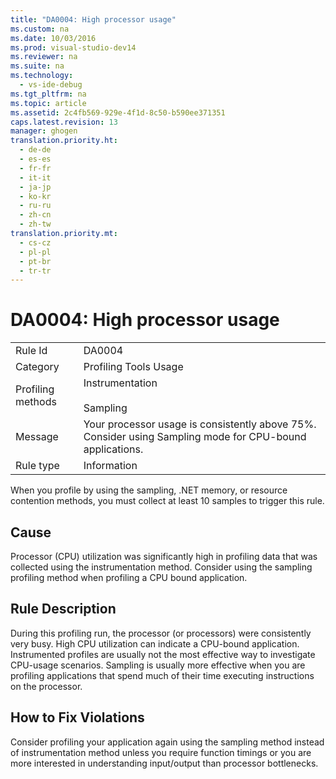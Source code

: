 ```yaml
---
title: "DA0004: High processor usage"
ms.custom: na
ms.date: 10/03/2016
ms.prod: visual-studio-dev14
ms.reviewer: na
ms.suite: na
ms.technology: 
  - vs-ide-debug
ms.tgt_pltfrm: na
ms.topic: article
ms.assetid: 2c4fb569-929e-4f1d-8c50-b590ee371351
caps.latest.revision: 13
manager: ghogen
translation.priority.ht: 
  - de-de
  - es-es
  - fr-fr
  - it-it
  - ja-jp
  - ko-kr
  - ru-ru
  - zh-cn
  - zh-tw
translation.priority.mt: 
  - cs-cz
  - pl-pl
  - pt-br
  - tr-tr
---
```

# DA0004: High processor usage
|||  
|-|-|  
|Rule Id|DA0004|  
|Category|Profiling Tools Usage|  
|Profiling methods|Instrumentation<br /><br /> Sampling|  
|Message|Your processor usage is consistently above 75%. Consider using Sampling mode for CPU-bound applications.|  
|Rule type|Information|  
  
 When you profile by using the sampling, .NET memory, or resource contention methods, you must collect at least 10 samples to trigger this rule.  
  
## Cause  
 Processor (CPU) utilization was significantly high in profiling data that was collected using the instrumentation method. Consider using the sampling profiling method when profiling a CPU bound application.  
  
## Rule Description  
 During this profiling run, the processor (or processors) were consistently very busy. High CPU utilization can indicate a CPU-bound application. Instrumented profiles are usually not the most effective way to investigate CPU-usage scenarios. Sampling is usually more effective when you are profiling applications that spend much of their time executing instructions on the processor.  
  
## How to Fix Violations  
 Consider profiling your application again using the sampling method instead of instrumentation method unless you require function timings or you are more interested in understanding input/output than processor bottlenecks.
